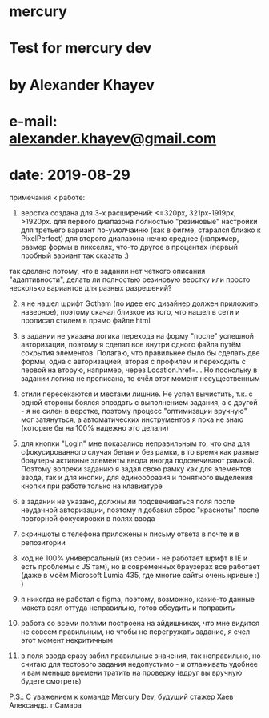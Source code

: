 # mercury
# Test for mercury dev 
# by Alexander Khayev
# e-mail: alexander.khayev@gmail.com
# date: 2019-08-29

примечания к работе:
1. верстка создана для 3-х расширений: <=320px, 321px-1919px, >1920px.
для первого диапазона полностью "резиновые" настройки
для третьего вариант по-умолчаиню (как в фигме, старался близко к PixelPerfect)
для второго диапазона нечно среднее (например, размер формы в пикселях, что-то другое в процентах (первый пробный вариант так сказать :)
	
так сделано потому, что в задании нет четкого описания "адаптивности", делать ли полностью резиновую верстку или просто несколько вариантов для разных разрешений?
	
2. я не нашел шрифт Gotham (по идее его дизайнер должен приложить, наверное), поэтому скачал близкое из того, что нашел в сети и прописал стилем в прямо файле html

3. в задании не указана логика перехода на форму "после" успешной авторизации, поэтому я сделал все внутри одного файла путём сокрытия элементов. Полагаю, что правильнее было бы сделать две формы, одна с авторизацией, вторая с профилем и переходить с первой на вторую, например, через Location.href=...  Но поскольку в задании логика не прописана, то счёл этот момент несущественным

4. стили пересекаются и местами лишние. Не успел вычистить, т.к. с одной стороны боялся опоздать с выполнением задания, а с другой - я не силен в верстке, поэтому процесс "оптимизации вручную" мог затянуться, а автоматических инструментов я пока не знаю (которые бы на 100% надежно это делали)

5. для кнопки "Login" мне показались неправильным то, что она для сфокусированного случая белая и без рамки, в то время как разные браузеры активные элементы ввода иногда подсвечивают рамкой. Поэтому вопреки заданию я задал свою рамку как для элементов ввода, так и для кнопки, для единообразия и понятного выделения кнопки при работе только на клавиатуре

6. в задании не указано, должны ли подсвечиваться поля после неудачной авторизации, поэтому я добавил сброс "красноты" после повторной фокусировки в полях ввода

7. скриншоты с телефона приложены к письму ответа в почте и в репозитории

8. код не 100% универсальный (из серии - не работает шрифт в IE и есть проблемы с JS там), но в современных браузерах все работает (даже в моём Microsoft Lumia 435, где многие сайты очень кривые :) )

9. я никогда не работал с figma, поэтому, возможно, какие-то данные макета взял оттуда неправильно, готов обсудить и поправить

10. работа со всеми полями построена на айдишниках, что мне видится не совсем правильным, но чтобы не перегружать задание, я счел этот момент некритичным

11. в поля ввода сразу забил правильные значения, так неправильно, но считаю для тестового задания недопустимо - и отлаживать удобнее и вам меньше времени тратить на проверку (вдруг вы вручную будете смотреть)

P.S.: С уважением к команде Mercury Dev,
	  будущий стажер Хаев Александр.
	  г.Самара

